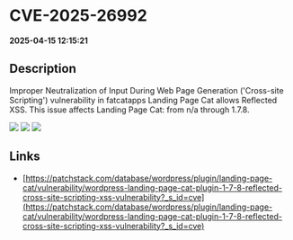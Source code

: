 # CVE-2025-26992

**2025-04-15 12:15:21**

## Description
Improper Neutralization of Input During Web Page Generation ('Cross-site Scripting') vulnerability in fatcatapps Landing Page Cat allows Reflected XSS. This issue affects Landing Page Cat: from n/a through 1.7.8.

![](https://img.shields.io/static/v1?label=Score&message=7.1&color=red)
![](https://img.shields.io/static/v1?label=Severity&message=HIGH&color=red)
![](https://img.shields.io/static/v1?label=CWE&message=XSS&color=green)

## Links
- [https://patchstack.com/database/wordpress/plugin/landing-page-cat/vulnerability/wordpress-landing-page-cat-plugin-1-7-8-reflected-cross-site-scripting-xss-vulnerability?_s_id=cve](https://patchstack.com/database/wordpress/plugin/landing-page-cat/vulnerability/wordpress-landing-page-cat-plugin-1-7-8-reflected-cross-site-scripting-xss-vulnerability?_s_id=cve)
